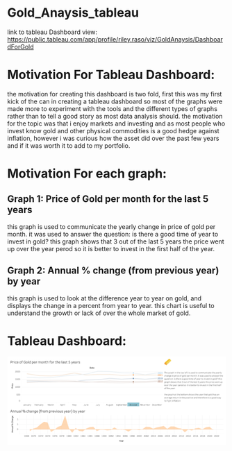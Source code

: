 # Gold_Anaysis_tableau

link to tableau Dashboard view: https://public.tableau.com/app/profile/riley.raso/viz/GoldAnaysis/DashboardForGold

# Motivation For Tableau Dashboard:

the motivation for creating this dashboard is two fold, first this was my first kick of the can in creating a tableau dashboard so most of the graphs were made more to experiment with the tools and the different types of graphs rather than to tell a good story as most data analysis should. the motivation for the topic was that i enjoy markets and investing and as most people who invest know gold and other physical commodities is a good hedge against inflation, however i was curious how the asset did over the past few years and if it was worth it to add to my portfolio.

# Motivation For each graph:

## Graph 1: Price of Gold per month for the last 5 years

this graph is used to communicate the yearly change in price of gold per month. it was used to answer the question: is there a good time of year to invest in gold? this graph shows that 3 out of the last 5 years the price went up over the year perod so it is better to invest in the first half of the year.

## Graph 2: Annual % change (from previous year) by year

this graph is used to look at the difference year to year on gold, and displays the change in a percent from year to year. this chart is useful to understand the growth or lack of over the whole market of gold.

# Tableau Dashboard:

![Dashboard](TableauDashboard.png)



